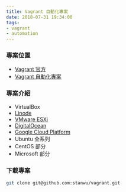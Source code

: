 ```yaml
---
title: Vagrant 自動化專案
date: 2018-07-31 19:34:00
tags: 
- vagrant
- automation
---
```


### 專案位置

- [Vagrant 官方](https://www.vagrantup.com)
- [Vagrant 自動化專案](https://github.com/stanwu/vagrant)

### 專案介紹

- VirtualBox
- [Linode](https://www.linode.com/docs/applications/configuration-management/vagrant-linode-environments/)
- [VMware ESXi](https://github.com/josenk/vagrant-vmware-esxi)
- [DigitalOcean](https://github.com/devopsgroup-io/vagrant-digitalocean)
- [Google Cloud Platform](https://github.com/mitchellh/vagrant-google)
- Ubuntu 全系列
- CentOS 部分
- Microsoft 部分

### 下載專案

``` bash
git clone git@github.com:stanwu/vagrant.git
```


